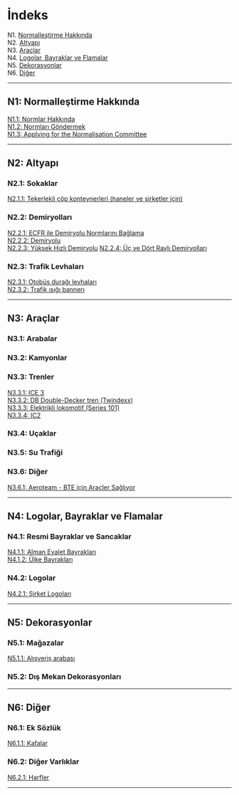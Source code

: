 # İndeks

N1. [Normalleştirme Hakkında](#n1)  
N2. [Altyapı](#n2)  
N3. [Araçlar](#n3)  
N4. [Logolar, Bayraklar ve Flamalar](#n4)  
N5. [Dekorasyonlar](#n5)  
N6. [Diğer](#n6)

***

## N1: Normalleştirme Hakkında

[N1.1: Normlar Hakkında](/TR/N1/1)  
[N1.2: Normları Göndermek](/TR/N1/2)  
[N1.3: Applying for the Normalisation Committee](/TR/N1/3)

***

## N2: Altyapı
### N2.1: Sokaklar
[N2.1.1: Tekerlekli çöp konteynerleri (haneler ve şirketler için)](/TR/N2/1/1)  
### N2.2: Demiryolları
[N2.2.1: ECFR ile Demiryolu Normlarını Bağlama](/TR/N2/2/1)   
[N2.2.2: Demiryolu](/TR/N2/2/2)    
[N2.2.3: Yüksek Hızlı Demiryolu](/TR/N2/2/3)
[N2.2.4: Üç ve Dört Raylı Demiryolları](/TR/N2/2/4)
### N2.3: Trafik Levhaları
[N2.3.1: Otobüs durağı levhaları](/TR/N2/3/1)  
[N2.3.2: Trafik ışığı bannerı](/TR/N2/3/2)

***

## N3: Araçlar
### N3.1: Arabalar
### N3.2: Kamyonlar
### N3.3: Trenler
[N3.3.1: ICE 3](/TR/N3/3/1)  
[N3.3.2: DB Double-Decker tren (Twindexx)](/TR/N3/3/2)  
[N3.3.3: Elektrikli lokomotif (Series 101)](/TR/N3/3/3)    
[N3.3.4: IC2 ](/TR/N3/3/4)
### N3.4: Uçaklar
### N3.5: Su Trafiği
### N3.6: Diğer
[N3.6.1: Aeroteam - BTE için Araçler Sağlıyor](/TR/N3/6/1)

***

## N4: Logolar, Bayraklar ve Flamalar
### N4.1: Resmi Bayraklar ve Sancaklar
[N4.1.1: Alman Eyalet Bayrakları](/TR/N4/1/1)  
[N4.1.2: Ülke Bayrakları](/TR/N4/1/2)
### N4.2: Logolar
[N4.2.1: Şirket Logoları](/TR/N4/2/1)

***

## N5: Dekorasyonlar
### N5.1: Mağazalar
[N5.1.1: Alışveriş arabası](/TR/N5/1/1)
### N5.2: Dış Mekan Dekorasyonları

***

## N6: Diğer
### N6.1: Ek Sözlük
[N6.1.1: Kafalar](/TR/N6/1/1)
### N6.2: Diğer Varlıklar
[N6.2.1: Harfler](/TR/N6/2/1)

***

